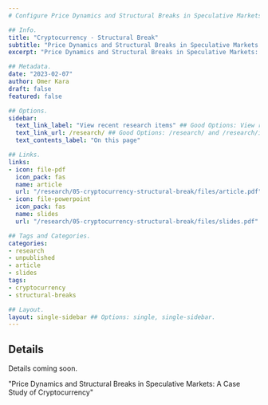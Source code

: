 ```yaml
---
# Configure Price Dynamics and Structural Breaks in Speculative Markets: A Case Study of Cryptocurrency Page.

## Info.
title: "Cryptocurrency - Structural Break"
subtitle: "Price Dynamics and Structural Breaks in Speculative Markets: A Case Study of Cryptocurrency"
excerpt: "Price Dynamics and Structural Breaks in Speculative Markets: A Case Study of Cryptocurrency" ## Shown on the Research Main Page, but does not shown on the Research Page.

## Metadata.
date: "2023-02-07"
author: Omer Kara
draft: false
featured: false

## Options.
sidebar:
  text_link_label: "View recent research items" ## Good Options: View recent research items and Subscribe via RSS.
  text_link_url: /research/ ## Good Options: /research/ and /research/index.xml.
  text_contents_label: "On this page"

## Links.
links:
- icon: file-pdf
  icon_pack: fas
  name: article
  url: "/research/05-cryptocurrency-structural-break/files/article.pdf"
- icon: file-powerpoint
  icon_pack: fas
  name: slides
  url: "/research/05-cryptocurrency-structural-break/files/slides.pdf"

## Tags and Categories.
categories:
- research
- unpublished
- article
- slides
tags:
- cryptocurrency
- structural-breaks

## Layout.
layout: single-sidebar ## Options: single, single-sidebar.
---
```




## Details
Details coming soon.

"Price Dynamics and Structural Breaks in Speculative Markets: A Case Study of Cryptocurrency"
